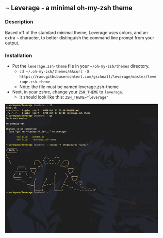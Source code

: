 ## ¬ Leverage - a minimal oh-my-zsh theme

### Description
Based off of the standard minimal theme, Leverage uses colors, and an extra `¬` character, to better distinguish the command line prompt from your output. 

### Installation
- Put the `leverage.zsh-theme` file in your `~/oh-my-zsh/themes` directory. 
  - `cd ~/.oh-my-zsh/themes/&&curl -O https://raw.githubusercontent.com/gschnall/leverage/master/leverage.zsh-theme`
  - Note: the file must be named leverage.zsh-theme
- Next, in your zshrc, change your `ZSH_THEME` to `leverage`.
  - It should look like this: `ZSH_THEME="leverage"`

![leverage](./assets/leverage_jazz.png?raw=true "Screen Shot")
